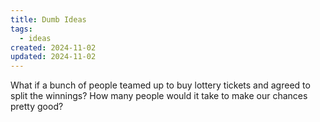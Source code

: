 ```yaml
---
title: Dumb Ideas
tags:
  - ideas
created: 2024-11-02
updated: 2024-11-02
---
```


What if a bunch of people teamed up to buy lottery tickets and agreed to split the winnings? How many people would it take to make our chances pretty good?